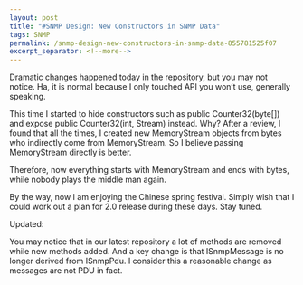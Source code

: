 ```yaml
---
layout: post
title: "#SNMP Design: New Constructors in SNMP Data"
tags: SNMP
permalink: /snmp-design-new-constructors-in-snmp-data-855781525f07
excerpt_separator: <!--more-->
---
```

Dramatic changes happened today in the repository, but you may not notice. Ha, it is normal because I only touched API you won’t use, generally speaking.
<!--more-->

This time I started to hide constructors such as public Counter32(byte[]) and expose public Counter32(int, Stream) instead. Why? After a review, I found that all the times, I created new MemoryStream objects from bytes who indirectly come from MemoryStream. So I believe passing MemoryStream directly is better.

Therefore, now everything starts with MemoryStream and ends with bytes, while nobody plays the middle man again.

By the way, now I am enjoying the Chinese spring festival. Simply wish that I could work out a plan for 2.0 release during these days. Stay tuned.

Updated:

You may notice that in our latest repository a lot of methods are removed while new methods added. And a key change is that ISnmpMessage is no longer derived from ISnmpPdu. I consider this a reasonable change as messages are not PDU in fact.
